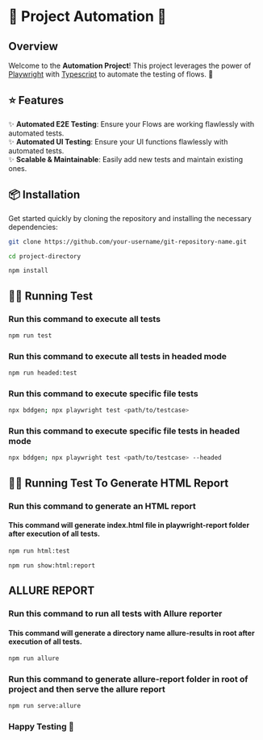 # 🌟 Project Automation 🌟

## Overview

Welcome to the **Automation Project**! This project leverages the power of [Playwright](https://playwright.dev/) with [Typescript](https://www.typescriptlang.org/docs/) to automate the testing of flows. 🚀

## ⭐ Features

✨ **Automated E2E Testing**: Ensure your Flows are working flawlessly with automated tests.
<br>
✨ **Automated UI Testing**: Ensure your UI functions flawlessly with automated tests.
<br>
✨ **Scalable & Maintainable**: Easily add new tests and maintain existing ones.
<br>

## 📦 Installation

Get started quickly by cloning the repository and installing the necessary dependencies:

```bash
git clone https://github.com/your-username/git-repository-name.git
```

```bash
cd project-directory
```

```bash
npm install
```

## 🏃‍♂️ Running Test

### Run this command to execute all tests

```bash
npm run test
```

### Run this command to execute all tests in headed mode

```bash
npm run headed:test
```

### Run this command to execute specific file tests

```bash
npx bddgen; npx playwright test <path/to/testcase>
```

### Run this command to execute specific file tests in headed mode

```bash
npx bddgen; npx playwright test <path/to/testcase> --headed
```

## 🏃‍♂️ Running Test To Generate HTML Report

### Run this command to generate an HTML report

#### This command will generate index.html file in playwright-report folder after execution of all tests.

```bash
npm run html:test
```

```bash
npm run show:html:report
```

## ALLURE REPORT

### Run this command to run all tests with Allure reporter

#### This command will generate a directory name allure-results in root after execution of all tests.

```bash
npm run allure
```

### Run this command to generate allure-report folder in root of project and then serve the allure report

```bash
npm run serve:allure
```

### Happy Testing 🚀
